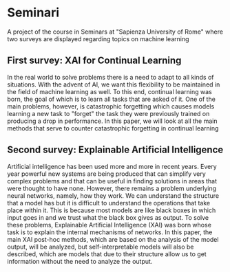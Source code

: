 # Seminari
A project of the course in Seminars at "Sapienza University of Rome" where two surveys are displayed regarding topics on machine learning

## First survey: XAI for Continual Learning
In the real world to solve problems there is a need to adapt to all kinds of situations. With the advent of AI, we want this flexibility to be maintained in the field of machine learning as well. To this end, continual learning was born, the goal of which is to learn all tasks that are asked of it. One of the main problems, however, is catastrophic forgetting which causes models learning a new task to "forget" the task they were previously trained on producing a drop in performance. In this paper, we will look at all the main methods that serve to counter catastrophic forgetting in continual learning

## Second survey: Explainable Artificial Intelligence
Artificial intelligence has been used more and more in recent years. Every year powerful new systems are being produced that can simplify very complex problems and that can be useful in finding solutions in areas that were thought to have none. However, there remains a problem underlying neural networks, namely, how they work. We can understand the structure that a model has but it is difficult to understand the operations that take place within it. This is because most models are like black boxes in which input goes in and we trust what the black box gives as output. To solve these problems, Explainable Artificial Intelligence (XAI) was born whose task is to explain the internal mechanisms of networks. In this paper, the main XAI post-hoc methods, which are based on the analysis of the model output, will be analyzed, but self-interpretable models will also be described, which are models that due to their structure allow us to get information without the need to analyze the output.
